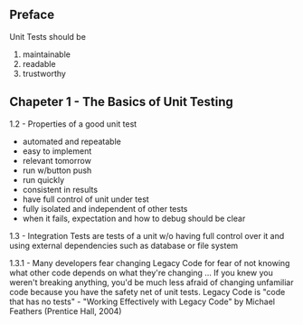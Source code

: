 ## Preface
Unit Tests should be
1. maintainable
2. readable
3. trustworthy

## Chapeter 1 - The Basics of Unit Testing
1.2 - Properties of a good unit test
* automated and repeatable
* easy to implement
* relevant tomorrow
* run w/button push
* run quickly
* consistent in results
* have full control of unit under test
* fully isolated and independent of other tests
* when it fails, expectation and how to debug should be clear

1.3 - Integration Tests are tests of a unit w/o having full control over it and using external dependencies such as database or file system

1.3.1 - Many developers fear changing Legacy Code for fear of not knowing what other code depends on what they're changing ... If you knew you weren't breaking anything, you'd be much less afraid of changing unfamiliar code because you have the safety net of unit tests.
Legacy Code is "code that has no tests" - "Working Effectively with Legacy Code" by Michael Feathers (Prentice Hall, 2004)
